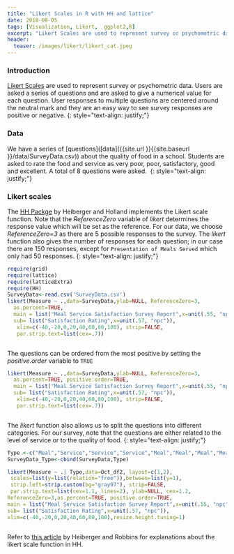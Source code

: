 ```yaml
---
title: "Likert Scales in R with HH and lattice"
date: 2018-08-05
tags: [Visualization, Likert,  ggplot2,R]
excerpt: "Likert Scales are used to represent survey or psychometric data. Users are asked a series of questions and are asked to give a numerical value for each question. User responses to multiple questions are centered around the neutral mark and they are an easy way to see survey responses are positive or negative."
header:
  teaser: /images/likert/likert_cat.jpeg
---
```

### Introduction
[Likert Scales](https://en.wikipedia.org/wiki/Likert_scale) are used to represent survey or psychometric data. Users are asked a series of questions and are asked to give a numerical value for each question. User responses to multiple questions are centered around the neutral mark and they are an easy way to see survey responses are positive or negative.
{: style="text-align: justify;"}

### Data
We have a series of [questions]([data]({{site.url }}{{site.baseurl }}/data/SurveyData.csv)) about the quality of food in a school. Students are asked to rate the food and service as very poor, poor, satisfactory, good and excellent. A total of 8 questions were asked.
<img src="{{site.url }}{{site.baseurl }}/images/likert/data.jpeg" alt="">
{: style="text-align: justify;"}

### Likert scales
The [HH Packge](https://cran.r-project.org/web/packages/HH/index.html) by Heiberger and Holland implements the Likert scale function. Note that the *ReferenceZero* variable of *likert* determines the response value which will be set as the reference. For our data, we choose *ReferenceZero=3* as there are 5 possible responses to the survey. The *likert* function also gives the number of responses for each question; in our case there are 150 responses, except for `Presentation of Meals Served` which only had 50 responses.
{: style="text-align: justify;"}
```r
require(grid)
require(lattice)
require(latticeExtra)
require(HH)
SurveyData<-read.csv('SurveyData.csv')
likert(Measure ~ .,data=SurveyData,ylab=NULL, ReferenceZero=3,
  as.percent=TRUE,
  main = list("Meal Service Satisfaction Survey Report",x=unit(.55, "npc")),
  sub= list("Satisfaction Rating",x=unit(.57, "npc")),
   xlim=c(-40,-20,0,20,40,60,80,100), strip=FALSE,
   par.strip.text=list(cex=.7))
```

<img src="{{site.url }}{{site.baseurl }}/images/likert/likert.jpeg" alt="">

The questions can be ordered from the most positive by setting the *positive.order* variable to `TRUE`

```r
likert(Measure ~ .,data=SurveyData,ylab=NULL, ReferenceZero=3,
  as.percent=TRUE, positive.order=TRUE,
  main = list("Meal Service Satisfaction Survey Report",x=unit(.55, "npc")),
  sub= list("Satisfaction Rating",x=unit(.57, "npc")),
   xlim=c(-40,-20,0,20,40,60,80,100), strip=FALSE,
   par.strip.text=list(cex=.7))
```

<img src="{{site.url }}{{site.baseurl }}/images/likert/likertordered.jpeg" alt="">

The *likert* function also allows us to split the questions into different categories. For our survey, note that the questions are either related to the level of service or to the quality of food.
{: style="text-align: justify;"}
```r
Type <-c("Meal","Service","Service","Service","Meal","Meal","Meal","Meal")
SurveyData_Type<-cbind(SurveyData,Type)

likert(Measure ~ .| Type,data=Oct_df2, layout=c(1,2),
 scales=list(y=list(relation="free")),between=list(y=1),
 strip.left=strip.custom(bg="gray97"), strip=FALSE,
 par.strip.text=list(cex=1.1, lines=2), ylab=NULL, cex=1.2,
ReferenceZero=3,as.percent=TRUE, positive.order=TRUE,
main = list("Meal Service Satisfaction Survey Report",x=unit(.55, "npc")),
sub= list("Satisfaction Rating",x=unit(.57, "npc")),
xlim=c(-40,-20,0,20,40,60,80,100),resize.height.tuning=1)
```
<img src="{{site.url }}{{site.baseurl }}/images/likert/likert_cat.jpeg" alt="">


Refer to [this article](https://www.jstatsoft.org/article/view/v057i05) by Heiberger and Robbins for explanations about the likert scale function in HH.
